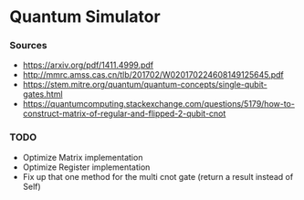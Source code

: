 # Quantum Simulator

### Sources
- https://arxiv.org/pdf/1411.4999.pdf
- http://mmrc.amss.cas.cn/tlb/201702/W020170224608149125645.pdf
- https://stem.mitre.org/quantum/quantum-concepts/single-qubit-gates.html
- https://quantumcomputing.stackexchange.com/questions/5179/how-to-construct-matrix-of-regular-and-flipped-2-qubit-cnot

### TODO
- Optimize Matrix implementation
- Optimize Register implementation
- Fix up that one method for the multi cnot gate (return a result instead of Self)